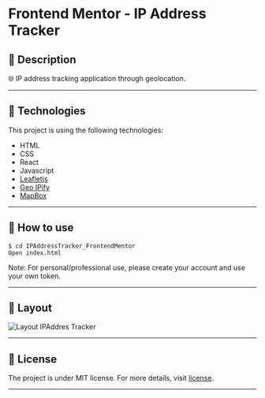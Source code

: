 # Frontend Mentor - IP Address Tracker

## 🔖 Description
<p>🌐 IP address tracking application through geolocation.<p>

---

## 🚀 Technologies
This project is using the following technologies:
- HTML
- CSS
- React
- Javascript
- [Leafletjs](https://leafletjs.com/)
- [Geo IPify](https://geo.ipify.org/)
- [MapBox](https://www.mapbox.com/)

---

## 🎲 How to use
	$ cd IPAddressTracker_FrontendMentor
    Open index.html

Note: For personal/professional use, please create your account and use your own token.

---

## 🎨 Layout
![Layout IPAddres Tracker](./design/IP-Address-Tracker.gif)

---

## 📝 License
<p>The project is under MIT license. For more details, visit <a href='LICENSE'>license<a>.</p>

---
